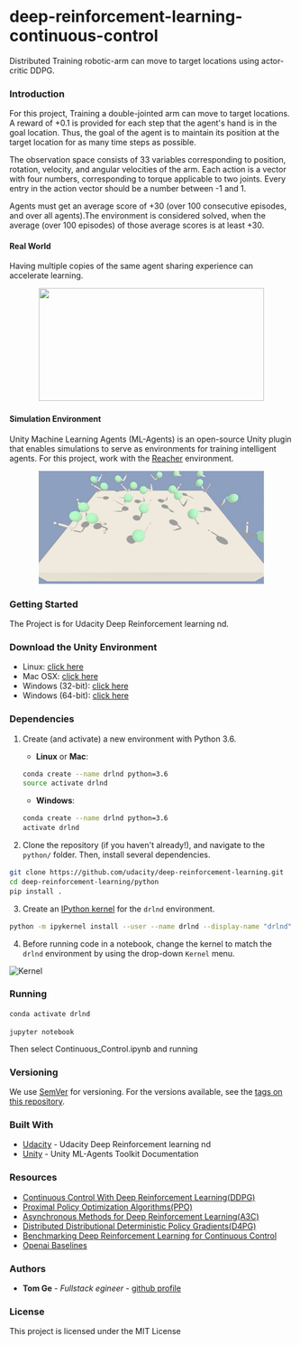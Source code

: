 [//]: # (Image References)
[image2]: https://user-images.githubusercontent.com/10624937/42386929-76f671f0-8106-11e8-9376-f17da2ae852e.png "Kernel"

# deep-reinforcement-learning-continuous-control
Distributed Training robotic-arm can move to target locations using actor-critic DDPG.
### Introduction

For this project, Training a double-jointed arm can move to target locations. A reward of +0.1 is provided for each step that the agent's hand is in the goal location. Thus, the goal of the agent is to maintain its position at the target location for as many time steps as possible.

The observation space consists of 33 variables corresponding to position, rotation, velocity, and angular velocities of the arm. Each action is a vector with four numbers, corresponding to torque applicable to two joints. Every entry in the action vector should be a number between -1 and 1.

Agents must get an average score of +30 (over 100 consecutive episodes, and over all agents).The environment is considered solved, when the average (over 100 episodes) of those average scores is at least +30.

#### Real World
Having multiple copies of the same agent sharing experience can accelerate learning.
<div align="center">
<img src="assets/robotic_arms.gif" height="200" width="400">
</div>

#### Simulation Environment
Unity Machine Learning Agents (ML-Agents) is an open-source Unity plugin that enables simulations to serve as environments for training intelligent agents.
For this project, work with the [Reacher](https://github.com/Unity-Technologies/ml-agents/blob/master/docs/Learning-Environment-Examples.md#reacher) environment.
<div align="center">
<img src="assets/result.gif" height="200" width="400">
</div>

### Getting Started
The Project is for Udacity Deep Reinforcement learning nd. 

### Download the Unity Environment
- Linux: [click here](https://s3-us-west-1.amazonaws.com/udacity-drlnd/P2/Reacher/Reacher_Linux.zip)
- Mac OSX: [click here](https://s3-us-west-1.amazonaws.com/udacity-drlnd/P2/Reacher/Reacher.app.zip)
- Windows (32-bit): [click here](https://s3-us-west-1.amazonaws.com/udacity-drlnd/P2/Reacher/Reacher_Windows_x86.zip)
- Windows (64-bit): [click here](https://s3-us-west-1.amazonaws.com/udacity-drlnd/P2/Reacher/Reacher_Windows_x86_64.zip)

### Dependencies
1. Create (and activate) a new environment with Python 3.6.

	- __Linux__ or __Mac__: 
	```bash
	conda create --name drlnd python=3.6
	source activate drlnd
	```
	- __Windows__: 
	```bash
	conda create --name drlnd python=3.6 
	activate drlnd
	```

2. Clone the repository (if you haven't already!), and navigate to the `python/` folder.  Then, install several dependencies.
```bash
git clone https://github.com/udacity/deep-reinforcement-learning.git
cd deep-reinforcement-learning/python
pip install .
```

3. Create an [IPython kernel](http://ipython.readthedocs.io/en/stable/install/kernel_install.html) for the `drlnd` environment.  
```bash
python -m ipykernel install --user --name drlnd --display-name "drlnd"
```

4. Before running code in a notebook, change the kernel to match the `drlnd` environment by using the drop-down `Kernel` menu. 

![Kernel][image2]

### Running

```
conda activate drlnd

jupyter notebook 
```
Then select Continuous_Control.ipynb and running 

### Versioning

We use [SemVer](http://semver.org/) for versioning. For the versions available, see the [tags on this repository](https://github.com/your/project/tags).

### Built With

* [Udacity](https://github.com/udacity/deep-reinforcement-learning) - Udacity Deep Reinforcement learning nd
* [Unity](https://github.com/Unity-Technologies/ml-agents/tree/master/docs) - Unity ML-Agents Toolkit Documentation
### Resources
* [Continuous Control With Deep Reinforcement Learning(DDPG)](https://arxiv.org/pdf/1707.06347.pdf)
* [Proximal Policy Optimization Algorithms(PPO)](https://arxiv.org/pdf/1707.06347.pdf)
* [Asynchronous Methods for Deep Reinforcement Learning(A3C)](https://arxiv.org/pdf/1602.01783.pdf)
* [Distributed Distributional Deterministic Policy Gradients(D4PG)](https://openreview.net/pdf?id=SyZipzbCb)
* [Benchmarking Deep Reinforcement Learning for Continuous Control](https://arxiv.org/pdf/1604.06778.pdf)
* [Openai Baselines](https://openai.com/blog/openai-baselines-ppo/)
### Authors

* **Tom Ge** - *Fullstack egineer* - [github profile](https://github.com/tomgtqq)

### License

This project is licensed under the MIT License
